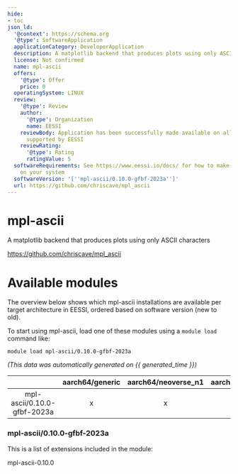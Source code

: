```yaml
---
hide:
- toc
json_ld:
  '@context': https://schema.org
  '@type': SoftwareApplication
  applicationCategory: DeveloperApplication
  description: A matplotlib backend that produces plots using only ASCII characters
  license: Not confirmed
  name: mpl-ascii
  offers:
    '@type': Offer
    price: 0
  operatingSystem: LINUX
  review:
    '@type': Review
    author:
      '@type': Organization
      name: EESSI
    reviewBody: Application has been successfully made available on all architectures
      supported by EESSI
    reviewRating:
      '@type': Rating
      ratingValue: 5
  softwareRequirements: See https://www.eessi.io/docs/ for how to make EESSI available
    on your system
  softwareVersion: '[''mpl-ascii/0.10.0-gfbf-2023a'']'
  url: https://github.com/chriscave/mpl_ascii
---
```


mpl-ascii
=========


A matplotlib backend that produces plots using only ASCII characters

https://github.com/chriscave/mpl_ascii
# Available modules


The overview below shows which mpl-ascii installations are available per target architecture in EESSI, ordered based on software version (new to old).

To start using mpl-ascii, load one of these modules using a `module load` command like:

```shell
module load mpl-ascii/0.10.0-gfbf-2023a
```

*(This data was automatically generated on {{ generated_time }})*  

| |aarch64/generic|aarch64/neoverse_n1|aarch64/neoverse_v1|x86_64/generic|x86_64/amd/zen2|x86_64/amd/zen3|x86_64/amd/zen4|x86_64/intel/haswell|x86_64/intel/sapphirerapids|x86_64/intel/skylake_avx512|aarch64/nvidia/grace|
| :---: | :---: | :---: | :---: | :---: | :---: | :---: | :---: | :---: | :---: | :---: | :---: |
|mpl-ascii/0.10.0-gfbf-2023a|x|x|x|x|x|x|x|x|x|x|x|


### mpl-ascii/0.10.0-gfbf-2023a

This is a list of extensions included in the module:

mpl-ascii-0.10.0